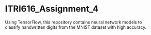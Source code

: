 # ITRI616_Assignment_4
Using TensorFlow, this repository contains neural network models to classify handwritten digits from the MNIST dataset with high accuracy.
